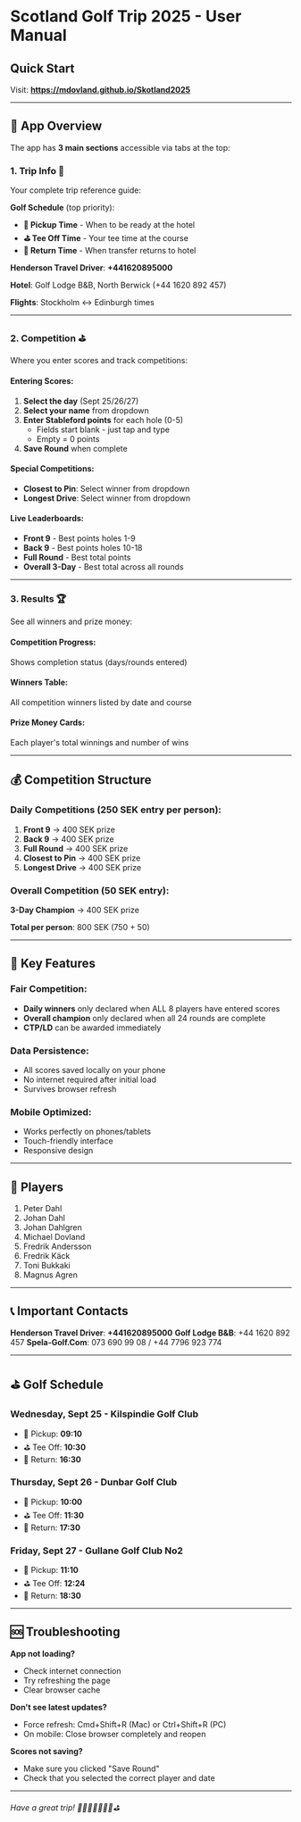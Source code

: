 # Scotland Golf Trip 2025 - User Manual

## Quick Start
Visit: **https://mdovland.github.io/Skotland2025**

---

## 📱 App Overview
The app has **3 main sections** accessible via tabs at the top:

### 1. **Trip Info** 📅
Your complete trip reference guide:

**Golf Schedule** (top priority):
- **🚐 Pickup Time** - When to be ready at the hotel
- **⛳ Tee Off Time** - Your tee time at the course
- **🚐 Return Time** - When transfer returns to hotel

**Henderson Travel Driver**: **+441620895000**

**Hotel**: Golf Lodge B&B, North Berwick (+44 1620 892 457)

**Flights**: Stockholm ↔ Edinburgh times

---

### 2. **Competition** ⛳
Where you enter scores and track competitions:

#### Entering Scores:
1. **Select the day** (Sept 25/26/27)
2. **Select your name** from dropdown
3. **Enter Stableford points** for each hole (0-5)
   - Fields start blank - just tap and type
   - Empty = 0 points
4. **Save Round** when complete

#### Special Competitions:
- **Closest to Pin**: Select winner from dropdown
- **Longest Drive**: Select winner from dropdown

#### Live Leaderboards:
- **Front 9** - Best points holes 1-9
- **Back 9** - Best points holes 10-18
- **Full Round** - Best total points
- **Overall 3-Day** - Best total across all rounds

---

### 3. **Results** 🏆
See all winners and prize money:

#### Competition Progress:
Shows completion status (days/rounds entered)

#### Winners Table:
All competition winners listed by date and course

#### Prize Money Cards:
Each player's total winnings and number of wins

---

## 💰 Competition Structure

### Daily Competitions (250 SEK entry per person):
1. **Front 9** → 400 SEK prize
2. **Back 9** → 400 SEK prize
3. **Full Round** → 400 SEK prize
4. **Closest to Pin** → 400 SEK prize
5. **Longest Drive** → 400 SEK prize

### Overall Competition (50 SEK entry):
**3-Day Champion** → 400 SEK prize

**Total per person**: 800 SEK (750 + 50)

---

## 🎯 Key Features

### Fair Competition:
- **Daily winners** only declared when ALL 8 players have entered scores
- **Overall champion** only declared when all 24 rounds are complete
- **CTP/LD** can be awarded immediately

### Data Persistence:
- All scores saved locally on your phone
- No internet required after initial load
- Survives browser refresh

### Mobile Optimized:
- Works perfectly on phones/tablets
- Touch-friendly interface
- Responsive design

---

## 👥 Players
1. Peter Dahl
2. Johan Dahl
3. Johan Dahlgren
4. Michael Dovland
5. Fredrik Andersson
6. Fredrik Käck
7. Toni Bukkaki
8. Magnus Agren

---

## 📞 Important Contacts

**Henderson Travel Driver**: **+441620895000**
**Golf Lodge B&B**: +44 1620 892 457
**Spela-Golf.Com**: 073 690 99 08 / +44 7796 923 774

---

## ⛳ Golf Schedule

### Wednesday, Sept 25 - Kilspindie Golf Club
- 🚐 Pickup: **09:10**
- ⛳ Tee Off: **10:30**
- 🚐 Return: **16:30**

### Thursday, Sept 26 - Dunbar Golf Club
- 🚐 Pickup: **10:00**
- ⛳ Tee Off: **11:30**
- 🚐 Return: **17:30**

### Friday, Sept 27 - Gullane Golf Club No2
- 🚐 Pickup: **11:10**
- ⛳ Tee Off: **12:24**
- 🚐 Return: **18:30**

---

## 🆘 Troubleshooting

**App not loading?**
- Check internet connection
- Try refreshing the page
- Clear browser cache

**Don't see latest updates?**
- Force refresh: Cmd+Shift+R (Mac) or Ctrl+Shift+R (PC)
- On mobile: Close browser completely and reopen

**Scores not saving?**
- Make sure you clicked "Save Round"
- Check that you selected the correct player and date

---

*Have a great trip! 🏴󐁧󐁢󐁳󐁣󐁴󐁿⛳*